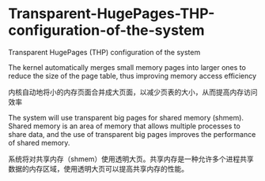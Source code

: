 # Transparent-HugePages-THP-configuration-of-the-system
Transparent HugePages (THP) configuration of the system

The kernel automatically merges small memory pages into larger ones to reduce the size of the page table, thus improving memory access efficiency

内核自动地将小的内存页面合并成大页面，以减少页表的大小，从而提高内存访问效率

The system will use transparent big pages for shared memory (shmem). Shared memory is an area of memory that allows multiple processes to share data, and the use of transparent big pages improves the performance of shared memory.

系统将对共享内存（shmem）使用透明大页。共享内存是一种允许多个进程共享数据的内存区域，使用透明大页可以提高共享内存的性能。
